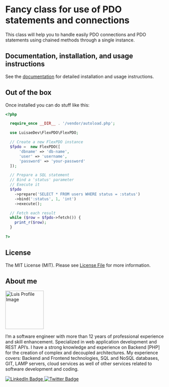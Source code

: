 # Fancy class for use of PDO statements and connections
This class will help you to handle easily PDO connections and PDO statements using chained methods through a single instance.

## Documentation, installation, and usage instructions

See the [documentation](https://www.luisae.dev/projects/flex-pdo/) for detailed installation and usage instructions.

## Out of the box
Once installed you can do stuff like this:

```php
<?php

  require_once __DIR__ . '/vendor/autoload.php';

  use LuisaeDev\FlexPDO\FlexPDO;

  // Create a new FlexPDO instance
  $fpdo =  new FlexPDO([
      'dbname' => 'db-name',
      'user' => 'username',
      'password' => 'your-password'
  ]);

  // Prepare a SQL statement
  // Bind a 'status' parameter
  // Execute it
  $fpdo
    ->prepare('SELECT * FROM users WHERE status = :status')
    ->bind(':status', 1, 'int')
    ->execute();

  // Fetch each result
  while ($row = $fpdo->fetch()) {
    print_r($row);
  }
  
?>
```
## License
The MIT License (MIT). Please see [License File](LICENSE.md) for more information.

## About me

<div id="header">
  <img src="https://www.luisae.dev/wp-content/uploads/2022/10/img_luis-profile.png" alt="Luis Profile Image" width="120"/>
</div>

I’m a software engineer with more than 12 years of professional experience and skill enhancement. Specialized in web application development and REST API’s.
I have a strong knowledge and experience on Backend [PHP] for the creation of complex and decoupled architectures. My experience covers: Backend and Frontend technologies, SQL and NoSQL databases, GIT, LAMP servers, cloud services as well of other services related to software development and coding.

<div id="badges">
  <a href="http://linkedin.com/in/luisaedev">
    <img src="https://img.shields.io/badge/LinkedIn-blue?style=for-the-badge&logo=linkedin&logoColor=white" alt="LinkedIn Badge"/>
  </a>
  <a href="http://twitter.com/luisaedev">
    <img src="https://img.shields.io/badge/Twitter-blue?style=for-the-badge&logo=twitter&logoColor=white" alt="Twitter Badge"/>
  </a>
</div>
